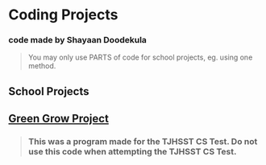 # Coding Projects
### code made by Shayaan Doodekula

> You may only use PARTS of code for school projects, eg. using one method.

## School Projects
## [Green Grow Project](green-grow/src)
> ### This was a program made for the TJHSST CS Test. Do not use this code when attempting the TJHSST CS Test.
